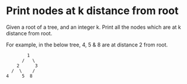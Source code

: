# Print nodes at k distance from root
Given a root of a tree, and an integer k. Print all the nodes which are at k distance from root.

For example, in the below tree, 4, 5 & 8 are at distance 2 from root.



            1
          /   \
        2      3
      /  \    /
    4     5  8 
